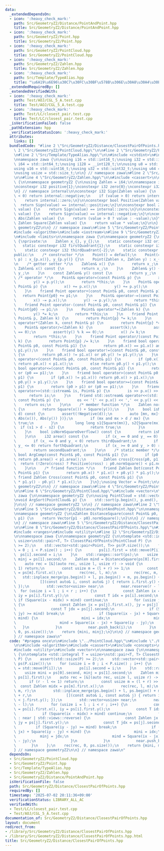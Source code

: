 ```yaml
---
data:
  _extendedDependsOn:
  - icon: ':heavy_check_mark:'
    path: Src/GeometryZ2/Distance/PointAndPoint.hpp
    title: Src/GeometryZ2/Distance/PointAndPoint.hpp
  - icon: ':heavy_check_mark:'
    path: Src/GeometryZ2/Point.hpp
    title: Src/GeometryZ2/Point.hpp
  - icon: ':heavy_check_mark:'
    path: Src/GeometryZ2/PointCloud.hpp
    title: Src/GeometryZ2/PointCloud.hpp
  - icon: ':heavy_check_mark:'
    path: Src/GeometryZ2/Zahlen.hpp
    title: Src/GeometryZ2/Zahlen.hpp
  - icon: ':heavy_check_mark:'
    path: Src/Template/TypeAlias.hpp
    title: "\u6A19\u6E96\u30C7\u30FC\u30BF\u578B\u306E\u30A8\u30A4\u30EA\u30A2\u30B9"
  _extendedRequiredBy: []
  _extendedVerifiedWith:
  - icon: ':heavy_check_mark:'
    path: Test/AOJ/CGL_5_A.test.cpp
    title: Test/AOJ/CGL_5_A.test.cpp
  - icon: ':heavy_check_mark:'
    path: Test/LC/closest_pair.test.cpp
    title: Test/LC/closest_pair.test.cpp
  _isVerificationFailed: false
  _pathExtension: hpp
  _verificationStatusIcon: ':heavy_check_mark:'
  attributes:
    links: []
  bundledCode: "#line 2 \"Src/GeometryZ2/Distance/ClosestPairOfPoints.hpp\"\n\n#line\
    \ 2 \"Src/GeometryZ2/PointCloud.hpp\"\n\n#line 2 \"Src/GeometryZ2/Point.hpp\"\n\
    \n#line 2 \"Src/Template/TypeAlias.hpp\"\n\n#include <cstdint>\n#include <cstddef>\n\
    \nnamespace zawa {\n\nusing i16 = std::int16_t;\nusing i32 = std::int32_t;\nusing\
    \ i64 = std::int64_t;\nusing i128 = __int128_t;\n\nusing u8 = std::uint8_t;\n\
    using u16 = std::uint16_t;\nusing u32 = std::uint32_t;\nusing u64 = std::uint64_t;\n\
    \nusing usize = std::size_t;\n\n} // namespace zawa\n#line 2 \"Src/GeometryZ2/Zahlen.hpp\"\
    \n\n#line 4 \"Src/GeometryZ2/Zahlen.hpp\"\n\n#include <cassert>\n\nnamespace zawa\
    \ {\n\nnamespace geometryZ2 {\n\nusing Zahlen = i64;\n\nnamespace internal {\n\
    \nconstexpr i32 positive{1};\nconstexpr i32 zero{0};\nconstexpr i32 negative{-1};\n\
    \n} // namespace internal\n\nconstexpr i32 Sign(Zahlen value) {\n    if (value\
    \ < 0) return internal::negative;\n    if (value > 0) return internal::positive;\n\
    \    return internal::zero;\n}\n\nconstexpr bool Positive(Zahlen value) {\n  \
    \  return Sign(value) == internal::positive;\n}\n\nconstexpr bool Zero(Zahlen\
    \ value) {\n    return Sign(value) == internal::zero;\n}\n\nconstexpr bool Negative(Zahlen\
    \ value) {\n    return Sign(value) == internal::negative;\n}\n\nconstexpr Zahlen\
    \ Abs(Zahlen value) {\n    return (value > 0 ? value : -value);\n}\n\nconstexpr\
    \ Zahlen Square(Zahlen value) {\n    return value * value;\n}\n\n} // namespace\
    \ geometryZ2\n\n} // namespace zawa\n#line 5 \"Src/GeometryZ2/Point.hpp\"\n\n\
    #include <algorithm>\n#include <iostream>\n#line 9 \"Src/GeometryZ2/Point.hpp\"\
    \n#include <limits>\n\nnamespace zawa {\n\nnamespace geometryZ2 {\n\nclass Point\
    \ {\nprivate:\n    Zahlen x_{}, y_{};\n    static constexpr i32 origin{0};\n \
    \   static constexpr i32 firstQuadrant{1};\n    static constexpr i32 secondQuadrant{2};\n\
    \    static constexpr i32 thirdQuadrant{-2};\n    static constexpr i32 forthQuadrant{-1};\n\
    public:\n    /* constructor */\n    Point() = default;\n    Point(const Point&\
    \ p) : x_{p.x()}, y_{p.y()} {}\n    Point(Zahlen x, Zahlen y) : x_{x}, y_{y} {}\n\
    \n    /* getter setter */\n    Zahlen& x() {\n        return x_;\n    }\n    const\
    \ Zahlen& x() const {\n        return x_;\n    }\n    Zahlen& y() {\n        return\
    \ y_;\n    }\n    const Zahlen& y() const {\n        return y_;\n    }\n\n   \
    \ /* operator */\n    Point& operator=(const Point& p) {\n        x() = p.x();\n\
    \        y() = p.y();\n        return *this;\n    }\n    Point& operator+=(const\
    \ Point& p) {\n        x() += p.x();\n        y() += p.y();\n        return *this;\n\
    \    }\n    friend Point operator+(const Point& p0, const Point& p1) {\n     \
    \   return Point{p0} += p1;\n    }\n    Point& operator-=(const Point& p) {\n\
    \        x() -= p.x();\n        y() -= p.y();\n        return *this;\n    }\n\
    \    friend Point operator-(const Point& p0, const Point& p1) {\n        return\
    \ Point{p0} -= p1;\n    }\n    Point& operator*=(Zahlen k) {\n        x() *= k;\n\
    \        y() *= k;\n        return *this;\n    }\n    friend Point operator*(const\
    \ Point& p, Zahlen k) {\n        return Point{p} *= k;\n    }\n    friend Point\
    \ operator*(Zahlen k, const Point& p) {\n        return Point{p} *= k;\n    }\n\
    \    Point& operator/=(Zahlen k) {\n        assert(k);\n        assert(x() % k\
    \ == 0);\n        assert(y() % k == 0);\n        x() /= k;\n        y() /= k;\n\
    \        return *this;\n    }\n    friend Point operator/(const Point& p, Zahlen\
    \ k) {\n        return Point{p} /= k;\n    }\n    friend bool operator==(const\
    \ Point& p0, const Point& p1) {\n        return p0.x() == p1.x() and p0.y() ==\
    \ p1.y();\n    }\n    friend bool operator!=(const Point& p0, const Point& p1)\
    \ {\n        return p0.x() != p1.x() or p0.y() != p1.y();\n    }\n    friend bool\
    \ operator<(const Point& p0, const Point& p1) {\n        if (p0.x() != p1.x())\
    \ return p0.x() < p1.x();\n        else return p0.y() < p1.y();\n    }\n    friend\
    \ bool operator<=(const Point& p0, const Point& p1) {\n        return (p0 < p1)\
    \ or (p0 == p1);\n    }\n    friend bool operator>(const Point& p0, const Point&\
    \ p1) {\n        if (p0.x() != p1.x()) return p0.x() > p1.x();\n        else return\
    \ p0.y() > p1.y();\n    }\n    friend bool operator>=(const Point& p0, const Point&\
    \ p1) {\n        return (p0 > p1) or (p0 == p1);\n    }\n    friend std::istream&\
    \ operator>>(std::istream& is, Point& p) {\n        is >> p.x() >> p.y();\n  \
    \      return is;\n    }\n    friend std::ostream& operator<<(std::ostream& os,\
    \ const Point& p) {\n        os << '(' << p.x() << ',' << p.y() << ')';\n    \
    \    return os;\n    }\n\n    /* member function */\n    Zahlen normSquare() const\
    \ {\n        return Square(x()) + Square(y());\n    }\n    bool isNormSquareOver(Zahlen\
    \ d) const {\n        assert(!Negative(d));\n        auto [mn, mx]{std::minmax({\
    \ Abs(x()), Abs(y()) })};\n        if (mx and mx > d / mx) {\n            return\
    \ true;\n        }\n        long long s1{Square(mn)}, s2{Square(mx)};\n      \
    \  if (s1 > d - s2) {\n            return true;\n        }\n        return false;\n\
    \    }\n    bool isNormSquareOverflow() const {\n        return isNormSquareOver(std::numeric_limits<Zahlen>::max());\n\
    \    }\n\n    i32 area() const {\n        if (x_ == 0 and y_ == 0) return origin;\n\
    \        if (x_ <= 0 and y_ < 0) return thirdQuadrant;\n        if (x_ > 0 and\
    \ y_ <= 0) return forthQuadrant;\n        if (x_ >= 0 and y_ > 0) return firstQuadrant;\n\
    \        return secondQuadrant;\n    }\n\n    /* static member */\n    static\
    \ bool ArgComp(const Point& p0, const Point& p1) {\n        if (p0.area() != p1.area())\
    \ return p0.area() < p1.area();\n        Zahlen cross{Cross(p0, p1)};\n      \
    \  return (!Zero(cross) ? Positive(cross) : p0.normSquare() < p1.normSquare());\n\
    \    }\n\n    /* friend function */\n    friend Zahlen Dot(const Point& p0, const\
    \ Point& p1) {\n        return p0.x() * p1.x() + p0.y() * p1.y();\n    }\n   \
    \ friend Zahlen Cross(const Point& p0, const Point& p1) {\n        return p0.x()\
    \ * p1.y() - p0.y() * p1.x();\n    }\n};\nusing Vector = Point;\n\n} // namespace\
    \ geometryZ2\n\n} // namespace zawa\n#line 4 \"Src/GeometryZ2/PointCloud.hpp\"\
    \n\n#line 6 \"Src/GeometryZ2/PointCloud.hpp\"\n#include <vector>\n\nnamespace\
    \ zawa {\n\nnamespace geometryZ2 {\n\nusing PointCloud = std::vector<Point>;\n\
    \nvoid ArgSort(PointCloud& p) {\n    std::sort(p.begin(), p.end(), Point::ArgComp);\n\
    }\n\n} // namespace geometryZ2 \n\n} // namespace zawa\n#line 2 \"Src/GeometryZ2/Distance/PointAndPoint.hpp\"\
    \n\n#line 5 \"Src/GeometryZ2/Distance/PointAndPoint.hpp\"\n\nnamespace zawa {\n\
    \nnamespace geometryZ2 {\n\nZahlen DistanceSquare(const Point& p0, const Point&\
    \ p1) {\n    return Vector{p1 - p0}.normSquare();\n}\n\n} // namespace geometryZ2\n\
    \n} // namespace zawa\n#line 5 \"Src/GeometryZ2/Distance/ClosestPairOfPoints.hpp\"\
    \n\n#line 8 \"Src/GeometryZ2/Distance/ClosestPairOfPoints.hpp\"\n#include <concepts>\n\
    #include <ranges>\n#include <utility>\n#line 12 \"Src/GeometryZ2/Distance/ClosestPairOfPoints.hpp\"\
    \n\nnamespace zawa {\n\nnamespace geometryZ2 {\n\ntemplate <std::integral T =\
    \ usize>\nstd::pair<T, T> ClosestPairOfPoints(PointCloud P) {\n    assert(std::ssize(P)\
    \ >= 2);\n    std::vector<std::pair<Point, T>> ps(P.size());\n    for (usize i\
    \ = 0 ; i < P.size() ; i++) {\n        ps[i].first = std::move(P[i]);\n      \
    \  ps[i].second = i;\n    }\n    std::ranges::sort(ps);\n    usize mini = ps[0].second,\
    \ minj = ps[1].second;\n    Zahlen mind = DistanceSquare(ps[0].first, ps[1].first);\n\
    \    auto rec = [&](auto rec, usize l, usize r) -> void {\n        if (r - l <=\
    \ 1) return;\n        const usize m = (l + r) >> 1;\n        const Zahlen midx\
    \ = ps[m].first.x();\n        rec(rec, l, m);\n        rec(rec, m, r);\n     \
    \   std::inplace_merge(ps.begin() + l, ps.begin() + m, ps.begin() + r,\n     \
    \           [](const auto& i, const auto& j) { return i.first.y() < j.first.y();\
    \ });\n        std::vector<usize> near;\n        near.reserve(r - l);\n      \
    \  for (usize i = l ; i < r ; i++) {\n            const Zahlen ix = ps[i].first.x(),\
    \ iy = ps[i].first.y();\n            const T idx = ps[i].second;\n           \
    \ if (Square(ix - midx) > mind) continue;\n            for (usize j : near | std::views::reverse)\
    \ {\n                const Zahlen jx = ps[j].first.x(), jy = ps[j].first.y();\n\
    \                const T jdx = ps[j].second;\n                if (Square(iy -\
    \ jy) >= mind) break;\n                if (Square(ix - jx) + Square(iy - jy) <\
    \ mind) {\n                    mini = idx;\n                    minj = jdx;\n\
    \                    mind = Square(ix - jx) + Square(iy - jy);\n             \
    \   }\n            }\n            near.push_back(i);\n        }\n    };\n    rec(rec,\
    \ 0, ps.size());\n    return {mini, minj};\n}\n\n} // namespace geometryZ2\n\n\
    } // namespace zawa\n"
  code: "#pragma once\n\n#include \"../PointCloud.hpp\"\n#include \"./PointAndPoint.hpp\"\
    \n\n#include <algorithm>\n#include <cassert>\n#include <concepts>\n#include <ranges>\n\
    #include <utility>\n#include <vector>\n\nnamespace zawa {\n\nnamespace geometryZ2\
    \ {\n\ntemplate <std::integral T = usize>\nstd::pair<T, T> ClosestPairOfPoints(PointCloud\
    \ P) {\n    assert(std::ssize(P) >= 2);\n    std::vector<std::pair<Point, T>>\
    \ ps(P.size());\n    for (usize i = 0 ; i < P.size() ; i++) {\n        ps[i].first\
    \ = std::move(P[i]);\n        ps[i].second = i;\n    }\n    std::ranges::sort(ps);\n\
    \    usize mini = ps[0].second, minj = ps[1].second;\n    Zahlen mind = DistanceSquare(ps[0].first,\
    \ ps[1].first);\n    auto rec = [&](auto rec, usize l, usize r) -> void {\n  \
    \      if (r - l <= 1) return;\n        const usize m = (l + r) >> 1;\n      \
    \  const Zahlen midx = ps[m].first.x();\n        rec(rec, l, m);\n        rec(rec,\
    \ m, r);\n        std::inplace_merge(ps.begin() + l, ps.begin() + m, ps.begin()\
    \ + r,\n                [](const auto& i, const auto& j) { return i.first.y()\
    \ < j.first.y(); });\n        std::vector<usize> near;\n        near.reserve(r\
    \ - l);\n        for (usize i = l ; i < r ; i++) {\n            const Zahlen ix\
    \ = ps[i].first.x(), iy = ps[i].first.y();\n            const T idx = ps[i].second;\n\
    \            if (Square(ix - midx) > mind) continue;\n            for (usize j\
    \ : near | std::views::reverse) {\n                const Zahlen jx = ps[j].first.x(),\
    \ jy = ps[j].first.y();\n                const T jdx = ps[j].second;\n       \
    \         if (Square(iy - jy) >= mind) break;\n                if (Square(ix -\
    \ jx) + Square(iy - jy) < mind) {\n                    mini = idx;\n         \
    \           minj = jdx;\n                    mind = Square(ix - jx) + Square(iy\
    \ - jy);\n                }\n            }\n            near.push_back(i);\n \
    \       }\n    };\n    rec(rec, 0, ps.size());\n    return {mini, minj};\n}\n\n\
    } // namespace geometryZ2\n\n} // namespace zawa\n"
  dependsOn:
  - Src/GeometryZ2/PointCloud.hpp
  - Src/GeometryZ2/Point.hpp
  - Src/Template/TypeAlias.hpp
  - Src/GeometryZ2/Zahlen.hpp
  - Src/GeometryZ2/Distance/PointAndPoint.hpp
  isVerificationFile: false
  path: Src/GeometryZ2/Distance/ClosestPairOfPoints.hpp
  requiredBy: []
  timestamp: '2025-07-02 20:11:36+09:00'
  verificationStatus: LIBRARY_ALL_AC
  verifiedWith:
  - Test/LC/closest_pair.test.cpp
  - Test/AOJ/CGL_5_A.test.cpp
documentation_of: Src/GeometryZ2/Distance/ClosestPairOfPoints.hpp
layout: document
redirect_from:
- /library/Src/GeometryZ2/Distance/ClosestPairOfPoints.hpp
- /library/Src/GeometryZ2/Distance/ClosestPairOfPoints.hpp.html
title: Src/GeometryZ2/Distance/ClosestPairOfPoints.hpp
---
```

